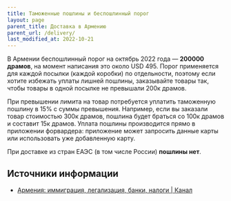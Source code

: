```yaml
---
title: Таможенные пошлины и беспошлинный порог
layout: page
parent_title: Доставка в Армению
parent_url: /delivery/
last_modified_at: 2022-10-21
---
```


В Армении беспошлинный порог на октябрь 2022 года — **200000 драмов**, на момент написания это около USD 495.
Порог применяется для каждой посылки (каждой коробки) по отдельности, поэтому если хотите избежать уплаты лишней пошлины,
заказывайте товары так, чтобы товары в одной посылке не превышали 200к драмов.

При превышении лимита на товар потребуется уплатить таможенную пошлину в 15% с суммы превышения.
Например, если вы заказали товар стоимостью 300к драмов, пошлина будет браться со 100к драмов и составит 15к драмов.
Уплата пошлины производится прямо в приложении форвардера: приложение может запросить данные карты или
использовать уже добавленную карту.

При доставке из стран ЕАЭС (в том числе России) **пошлины нет**.

## Источники информации

- [Армения: иммиграция, легализация, банки, налоги \| Канал](https://t.me/am_banking_and_residency)
